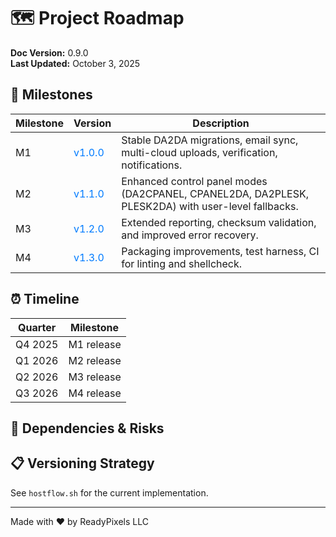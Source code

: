 # 🗺️ Project Roadmap

**Doc Version:** 0.9.0  
**Last Updated:** October 3, 2025

## 🏁 Milestones

| Milestone | Version | Description |
|-----------|---------|-------------|
| M1 | <span style="color: #007bff;">v1.0.0</span> | Stable DA2DA migrations, email sync, multi-cloud uploads, verification, notifications. |
| M2 | <span style="color: #007bff;">v1.1.0</span> | Enhanced control panel modes (DA2CPANEL, CPANEL2DA, DA2PLESK, PLESK2DA) with user-level fallbacks. |
| M3 | <span style="color: #007bff;">v1.2.0</span> | Extended reporting, checksum validation, and improved error recovery. |
| M4 | <span style="color: #007bff;">v1.3.0</span> | Packaging improvements, test harness, CI for linting and shellcheck. |

## ⏰ Timeline

| Quarter | Milestone |
|---------|-----------|
| Q4 2025 | M1 release |
| Q1 2026 | M2 release |
| Q2 2026 | M3 release |
| Q3 2026 | M4 release |

## 🔗 Dependencies & Risks

## 📋 Versioning Strategy
See `hostflow.sh` for the current implementation.

---
Made with ❤️ by ReadyPixels LLC
